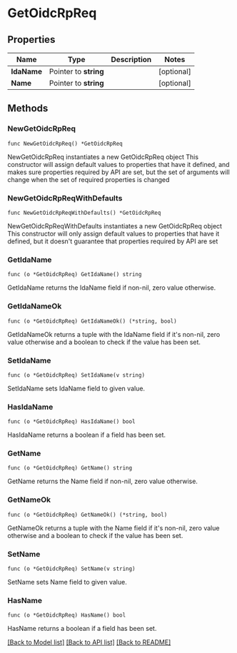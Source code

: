 # GetOidcRpReq

## Properties

Name | Type | Description | Notes
------------ | ------------- | ------------- | -------------
**IdaName** | Pointer to **string** |  | [optional] 
**Name** | Pointer to **string** |  | [optional] 

## Methods

### NewGetOidcRpReq

`func NewGetOidcRpReq() *GetOidcRpReq`

NewGetOidcRpReq instantiates a new GetOidcRpReq object
This constructor will assign default values to properties that have it defined,
and makes sure properties required by API are set, but the set of arguments
will change when the set of required properties is changed

### NewGetOidcRpReqWithDefaults

`func NewGetOidcRpReqWithDefaults() *GetOidcRpReq`

NewGetOidcRpReqWithDefaults instantiates a new GetOidcRpReq object
This constructor will only assign default values to properties that have it defined,
but it doesn't guarantee that properties required by API are set

### GetIdaName

`func (o *GetOidcRpReq) GetIdaName() string`

GetIdaName returns the IdaName field if non-nil, zero value otherwise.

### GetIdaNameOk

`func (o *GetOidcRpReq) GetIdaNameOk() (*string, bool)`

GetIdaNameOk returns a tuple with the IdaName field if it's non-nil, zero value otherwise
and a boolean to check if the value has been set.

### SetIdaName

`func (o *GetOidcRpReq) SetIdaName(v string)`

SetIdaName sets IdaName field to given value.

### HasIdaName

`func (o *GetOidcRpReq) HasIdaName() bool`

HasIdaName returns a boolean if a field has been set.

### GetName

`func (o *GetOidcRpReq) GetName() string`

GetName returns the Name field if non-nil, zero value otherwise.

### GetNameOk

`func (o *GetOidcRpReq) GetNameOk() (*string, bool)`

GetNameOk returns a tuple with the Name field if it's non-nil, zero value otherwise
and a boolean to check if the value has been set.

### SetName

`func (o *GetOidcRpReq) SetName(v string)`

SetName sets Name field to given value.

### HasName

`func (o *GetOidcRpReq) HasName() bool`

HasName returns a boolean if a field has been set.


[[Back to Model list]](../README.md#documentation-for-models) [[Back to API list]](../README.md#documentation-for-api-endpoints) [[Back to README]](../README.md)


